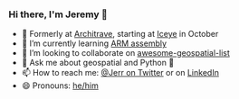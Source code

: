 ### Hi there, I'm Jeremy 👋

- 🔭 Formerly at [Architrave](https://architrave.de), starting at [Iceye](https://www.iceye.com/) in October
- 🌱 I’m currently learning [ARM assembly](https://azeria-labs.com/writing-arm-assembly-part-1/)
- 👯 I’m looking to collaborate on [awesome-geospatial-list](https://github.com/jerr0328/awesome-geospatial-list)
- 💬 Ask me about geospatial and Python 🐍
- 📫 How to reach me: [@Jerr on Twitter](https://twitter.com/Jerr) or on [LinkedIn](https://linkedin.com/in/jmayeres)
- 😄 Pronouns: [he/him](https://pronoun.is/he)

<!--
**jerr0328/jerr0328** is a ✨ _special_ ✨ repository because its `README.md` (this file) appears on your GitHub profile.

Here are some ideas to get you started:

- 🔭 I’m currently working on ...
- 🌱 I’m currently learning ...
- 👯 I’m looking to collaborate on ...
- 🤔 I’m looking for help with ...
- 💬 Ask me about ...
- 📫 How to reach me: ...
- 😄 Pronouns: ...
- ⚡ Fun fact: ...
-->
